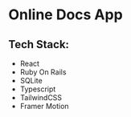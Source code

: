 # Online Docs App

## Tech Stack:
* React
* Ruby On Rails
* SQLite
* Typescript
* TailwindCSS
* Framer Motion